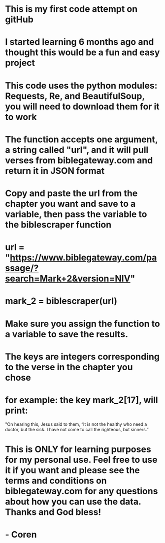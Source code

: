 # This is my first code attempt on gitHub

# I started learning 6 months ago and thought this would be a fun and easy project

# This code uses the python modules: Requests, Re, and BeautifulSoup, you will need to download them for it to work
 
# The function accepts one argument, a string called "url", and it will pull verses from biblegateway.com and return it in JSON format

# Copy and paste the url from the chapter you want and save to a variable, then pass the variable to the biblescraper function

# url = "https://www.biblegateway.com/passage/?search=Mark+2&version=NIV"
# mark_2 = biblescraper(url)

# Make sure you assign the function to a variable to save the results. 
# The keys are integers corresponding to the verse in the chapter you chose

# for example: the key mark_2[17], will print:
"On hearing this, Jesus said to them, “It is not the healthy who need a doctor, but the sick. I have not come to call the righteous, but sinners.”

# This is ONLY for learning purposes for my personal use. Feel free to use it if you want and please see the terms and conditions on biblegateway.com for any questions about how you can use the data. Thanks and God bless!

# - Coren

